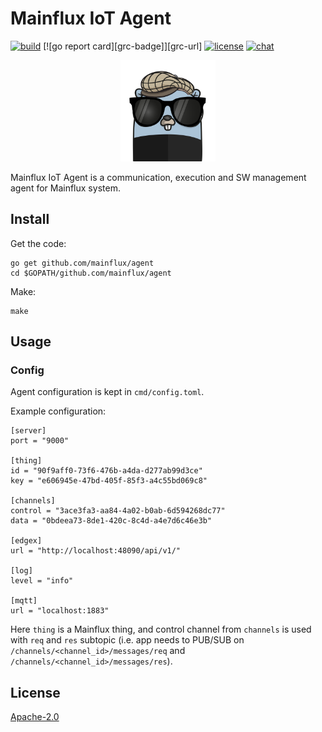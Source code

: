 # Mainflux IoT Agent

[![build][ci-badge]][ci-url]
[![go report card][grc-badge]][grc-url]
[![license][license]](LICENSE)
[![chat][gitter-badge]][gitter]

<p align="center">
  <img width="30%" height="30%" src="./docs/img/agent.png">
</p>

Mainflux IoT Agent is a communication, execution and SW management agent for Mainflux system.

## Install
Get the code:

```
go get github.com/mainflux/agent
cd $GOPATH/github.com/mainflux/agent
```

Make:
```
make
```

## Usage
### Config
Agent configuration is kept in `cmd/config.toml`.

Example configuration:
```
[server]
port = "9000"

[thing]
id = "90f9aff0-73f6-476b-a4da-d277ab99d3ce"
key = "e606945e-47bd-405f-85f3-a4c55bd069c8"

[channels]
control = "3ace3fa3-aa84-4a02-b0ab-6d594268dc77"
data = "0bdeea73-8de1-420c-8c4d-a4e7d6c46e3b"

[edgex]
url = "http://localhost:48090/api/v1/"

[log]
level = "info"

[mqtt]
url = "localhost:1883"
```

Here `thing` is a Mainflux thing, and control channel from `channels` is used with `req` and `res` subtopic
(i.e. app needs to PUB/SUB on `/channels/<channel_id>/messages/req` and `/channels/<channel_id>/messages/res`).

## License

[Apache-2.0](LICENSE)

[ci-badge]: https://semaphoreci.com/api/v1/mainflux/agent/branches/master/badge.svg
[ci-url]: https://semaphoreci.com/mainflux/agent
[docs]: http://mainflux.readthedocs.io
[gitter]: https://gitter.im/mainflux/mainflux?utm_source=badge&utm_medium=badge&utm_campaign=pr-badge&utm_content=badge
[gitter-badge]: https://badges.gitter.im/Join%20Chat.svg
[license]: https://img.shields.io/badge/license-Apache%20v2.0-blue.svg

